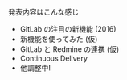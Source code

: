 発表内容はこんな感じ

* GitLab の注目の新機能 (2016)
* 新機能を使ってみた (仮)
* GitLab と Redmine の連携 (仮)
* Continuous Delivery
* 他調整中!
